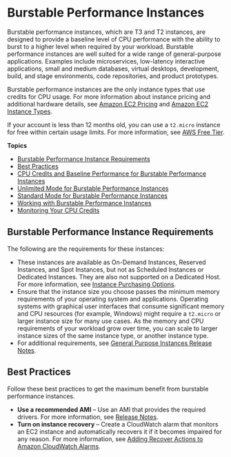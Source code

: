 # Burstable Performance Instances<a name="burstable-performance-instances"></a>

Burstable performance instances, which are T3 and T2 instances, are designed to provide a baseline level of CPU performance with the ability to burst to a higher level when required by your workload\. Burstable performance instances are well suited for a wide range of general\-purpose applications\. Examples include microservices, low\-latency interactive applications, small and medium databases, virtual desktops, development, build, and stage environments, code repositories, and product prototypes\.

Burstable performance instances are the only instance types that use credits for CPU usage\. For more information about instance pricing and additional hardware details, see [Amazon EC2 Pricing](https://aws.amazon.com/ec2/pricing/) and [Amazon EC2 Instance Types](https://aws.amazon.com/ec2/instance-types/)\.

If your account is less than 12 months old, you can use a `t2.micro` instance for free within certain usage limits\. For more information, see [AWS Free Tier](https://aws.amazon.com/free/)\.

**Topics**
+ [Burstable Performance Instance Requirements](#burstable-performance-instances-limits)
+ [Best Practices](#burstable-performance-instances-best-practices)
+ [CPU Credits and Baseline Performance for Burstable Performance Instances](burstable-credits-baseline-concepts.md)
+ [Unlimited Mode for Burstable Performance Instances](burstable-performance-instances-unlimited-mode.md)
+ [Standard Mode for Burstable Performance Instances](burstable-performance-instances-standard-mode.md)
+ [Working with Burstable Performance Instances](burstable-performance-instances-how-to.md)
+ [Monitoring Your CPU Credits](burstable-performance-instances-monitoring-cpu-credits.md)

## Burstable Performance Instance Requirements<a name="burstable-performance-instances-limits"></a>

The following are the requirements for these instances:
+ These instances are available as On\-Demand Instances, Reserved Instances, and Spot Instances, but not as Scheduled Instances or Dedicated Instances\. They are also not supported on a Dedicated Host\. For more information, see [Instance Purchasing Options](instance-purchasing-options.md)\.
+ Ensure that the instance size you choose passes the minimum memory requirements of your operating system and applications\. Operating systems with graphical user interfaces that consume significant memory and CPU resources \(for example, Windows\) might require a `t2.micro` or larger instance size for many use cases\. As the memory and CPU requirements of your workload grow over time, you can scale to larger instance sizes of the same instance type, or another instance type\.
+ For additional requirements, see [General Purpose Instances Release Notes](general-purpose-instances.md#general-purpose-instances-limits)\.

## Best Practices<a name="burstable-performance-instances-best-practices"></a>

Follow these best practices to get the maximum benefit from burstable performance instances\.
+ **Use a recommended AMI** – Use an AMI that provides the required drivers\. For more information, see [Release Notes](general-purpose-instances.md#general-purpose-instances-limits)\.
+ **Turn on instance recovery** – Create a CloudWatch alarm that monitors an EC2 instance and automatically recovers it if it becomes impaired for any reason\. For more information, see [Adding Recover Actions to Amazon CloudWatch Alarms](UsingAlarmActions.md#AddingRecoverActions)\.